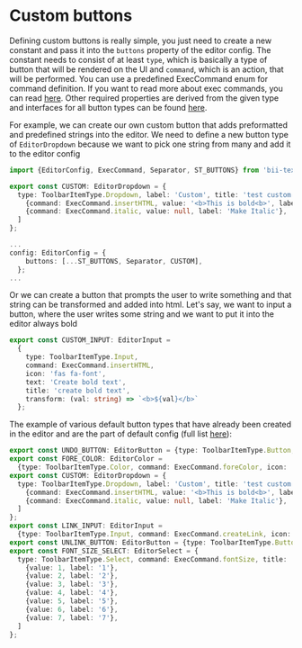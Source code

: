 # Custom buttons
Defining custom buttons is really simple, you just need to create a new constant and pass it into the `buttons` property of the editor config.
The constant needs to consist of at least `type`, which is basically a type of button that will be rendered on the UI and `command`, which is an action, that will be performed.
You can use a predefined ExecCommand enum for command definition.
If you want to read more about exec commands, you can read [here](https://developer.mozilla.org/en-US/docs/Web/API/Document/execCommand).
Other required properties are derived from the given type and interfaces for all button types can be found [here](https://github.com/Raiper34/bii-text-editor/blob/main/projects/bii-text-editor/src/lib/models/button.ts).


For example, we can create our own custom button that adds preformatted and predefined strings into the editor.
We need to define a new button type of `EditorDropdown` because we want to pick one string from many and add it to the editor config
```typescript
import {EditorConfig, ExecCommand, Separator, ST_BUTTONS} from 'bii-text-editor';

export const CUSTOM: EditorDropdown = {
  type: ToolbarItemType.Dropdown, label: 'Custom', title: 'test custom', items: [
    {command: ExecCommand.insertHTML, value: '<b>This is bold<b>', label: 'Custom bold text'},
    {command: ExecCommand.italic, value: null, label: 'Make Italic'},
  ]
};

...
config: EditorConfig = {
    buttons: [...ST_BUTTONS, Separator, CUSTOM],
  };
...
```
Or we can create a button that prompts the user to write something and that string can be transformed and added into html.
Let's say, we want to input a button, where the user writes some string and we want to put it into the editor always bold
```ts
export const CUSTOM_INPUT: EditorInput =
  {
    type: ToolbarItemType.Input,
    command: ExecCommand.insertHTML,
    icon: 'fas fa-font',
    text: 'Create bold text',
    title: 'create bold text',
    transform: (val: string) => `<b>${val}</b>`
  };
```

The example of various default button types that have already been created in the editor and are the part of default config (full list [here](https://github.com/Raiper34/bii-text-editor/blob/main/projects/bii-text-editor/src/lib/constants/editor-buttons.ts)):
```ts
export const UNDO_BUTTON: EditorButton = {type: ToolbarItemType.Button, command: ExecCommand.undo, icon: 'fas fa-undo', title: 'undo'};
export const FORE_COLOR: EditorColor =
  {type: ToolbarItemType.Color, command: ExecCommand.foreColor, icon: 'fas fa-palette', title: 'font color'};
export const CUSTOM: EditorDropdown = {
  type: ToolbarItemType.Dropdown, label: 'Custom', title: 'test custom', items: [
    {command: ExecCommand.insertHTML, value: '<b>This is bold<b>', label: 'Custom bold text'},
    {command: ExecCommand.italic, value: null, label: 'Make Italic'},
  ]
};
export const LINK_INPUT: EditorInput =
  {type: ToolbarItemType.Input, command: ExecCommand.createLink, icon: 'fas fa-link', text: 'Create link', title: 'create link', label: 'Create link'};
export const UNLINK_BUTTON: EditorButton = {type: ToolbarItemType.Button, command: ExecCommand.unlink, icon: 'fas fa-unlink', title: 'unlink'};
export const FONT_SIZE_SELECT: EditorSelect = {
  type: ToolbarItemType.Select, command: ExecCommand.fontSize, title: 'font size', items: [
    {value: 1, label: '1'},
    {value: 2, label: '2'},
    {value: 3, label: '3'},
    {value: 4, label: '4'},
    {value: 5, label: '5'},
    {value: 6, label: '6'},
    {value: 7, label: '7'},
  ]
};
```
